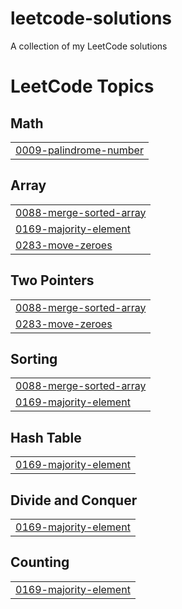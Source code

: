# leetcode-solutions
A collection of my LeetCode solutions

<!---LeetCode Topics Start-->
# LeetCode Topics
## Math
|  |
| ------- |
| [0009-palindrome-number](https://github.com/emmanuelotoo/leetcode-solutions/tree/master/0009-palindrome-number) |
## Array
|  |
| ------- |
| [0088-merge-sorted-array](https://github.com/emmanuelotoo/leetcode-solutions/tree/master/0088-merge-sorted-array) |
| [0169-majority-element](https://github.com/emmanuelotoo/leetcode-solutions/tree/master/0169-majority-element) |
| [0283-move-zeroes](https://github.com/emmanuelotoo/leetcode-solutions/tree/master/0283-move-zeroes) |
## Two Pointers
|  |
| ------- |
| [0088-merge-sorted-array](https://github.com/emmanuelotoo/leetcode-solutions/tree/master/0088-merge-sorted-array) |
| [0283-move-zeroes](https://github.com/emmanuelotoo/leetcode-solutions/tree/master/0283-move-zeroes) |
## Sorting
|  |
| ------- |
| [0088-merge-sorted-array](https://github.com/emmanuelotoo/leetcode-solutions/tree/master/0088-merge-sorted-array) |
| [0169-majority-element](https://github.com/emmanuelotoo/leetcode-solutions/tree/master/0169-majority-element) |
## Hash Table
|  |
| ------- |
| [0169-majority-element](https://github.com/emmanuelotoo/leetcode-solutions/tree/master/0169-majority-element) |
## Divide and Conquer
|  |
| ------- |
| [0169-majority-element](https://github.com/emmanuelotoo/leetcode-solutions/tree/master/0169-majority-element) |
## Counting
|  |
| ------- |
| [0169-majority-element](https://github.com/emmanuelotoo/leetcode-solutions/tree/master/0169-majority-element) |
<!---LeetCode Topics End-->